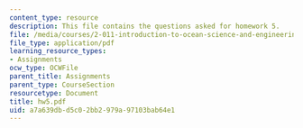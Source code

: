 ```yaml
---
content_type: resource
description: This file contains the questions asked for homework 5.
file: /media/courses/2-011-introduction-to-ocean-science-and-engineering-spring-2006/a7a639dbd5c02bb2979a97103bab64e1_hw5.pdf
file_type: application/pdf
learning_resource_types:
- Assignments
ocw_type: OCWFile
parent_title: Assignments
parent_type: CourseSection
resourcetype: Document
title: hw5.pdf
uid: a7a639db-d5c0-2bb2-979a-97103bab64e1
---
```

